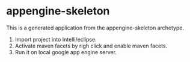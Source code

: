 appengine-skeleton
=============================

This is a generated application from the appengine-skeleton archetype.

1)  Import project into Intelli/eclipse.
2)  Activate maven facets by righ click and enable maven facets.
3)  Run it on local google app engine server.
